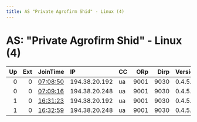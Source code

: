 ```yaml
---
title: AS "Private Agrofirm Shid" - Linux (4)
---
```


# AS: "Private Agrofirm Shid" - Linux (4)

|   Up |   Ext | JoinTime                                                                                            | IP            | CC   |   ORp |   Dirp | Version   | Contact            | Nickname   |   eFamMembers |
|-----:|------:|:----------------------------------------------------------------------------------------------------|:--------------|:-----|------:|-------:|:----------|:-------------------|:-----------|--------------:|
|    0 |     0 | [07:08:50](https://metrics.torproject.org/rs.html#details/8458E707128A27115F15B0D7AB4C1B103F3A209C) | 194.38.20.192 | ua   |  9001 |   9030 | 0.4.5.8   | abuse@torrelays.ru | Gaza       |             1 |
|    0 |     0 | [07:09:16](https://metrics.torproject.org/rs.html#details/027DD330BBF248EEC7AE9A9762BD98CA2A716E1F) | 194.38.20.248 | ua   |  9001 |   9030 | 0.4.5.8   | abuse@torrelays.ru | Geze       |             1 |
|    1 |     0 | [16:31:23](https://metrics.torproject.org/rs.html#details/B4EE5535230F742EE53A523E505296850F8FE0C9) | 194.38.20.192 | ua   |  9001 |   9030 | 0.4.5.8   | abuse@torrelays.ru | greaseball |            35 |
|    1 |     0 | [16:32:59](https://metrics.torproject.org/rs.html#details/6B0B9FA4DA3BA135D4C07EA6604872ED040A099E) | 194.38.20.248 | ua   |  9001 |   9030 | 0.4.5.8   | abuse@torrelays.ru | Geze       |            35 |
